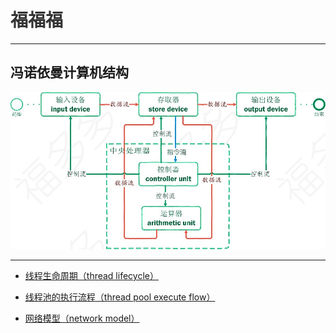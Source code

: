 # <font face="楷体" color=#333333>福福福</font>

-------------------------------------------------------------------------------------------
## 冯诺依曼计算机结构
![冯诺依曼计算机结构](image/computerArchitecture.jpg "计算机硬件结构")

-------------------------------------------------------------------------------------------

* [线程生命周期（thread lifecycle）](thread)

* [线程池的执行流程（thread pool execute flow）](threadPool)

* [网络模型（network model）](network.md)